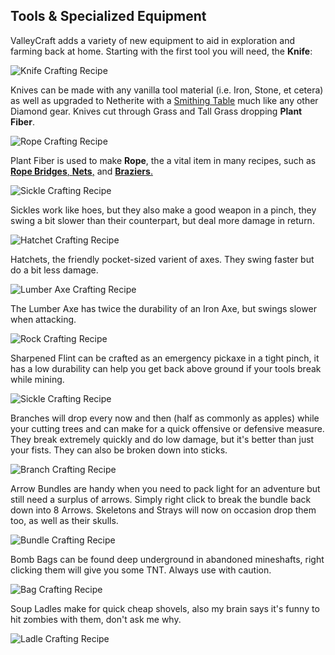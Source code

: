 ## Tools & Specialized Equipment

ValleyCraft adds a variety of new equipment to aid in exploration and farming back at home. Starting with the first tool you will need, the **Knife**:

![Knife Crafting Recipe](https://github.com/l1nkl3/ValleyCraft/blob/gh-pages/wiki-images/knife.png)

Knives can be made with any vanilla tool material (i.e. Iron, Stone, et cetera) as well as upgraded to Netherite with a [Smithing Table](https://minecraft.fandom.com/wiki/Smithing_Table) much like any other Diamond gear. Knives cut through Grass and Tall Grass dropping **Plant Fiber**.

![Rope Crafting Recipe](https://github.com/l1nkl3/ValleyCraft/blob/gh-pages/wiki-images/rope.png)

Plant Fiber is used to make **Rope**, the a vital item in many recipes, such as [**Rope Bridges**, **Nets**,](https://github.com/l1nkl3/ValleyCraft/blob/gh-pages/bridges.md) and [**Braziers**.](https://github.com/l1nkl3/ValleyCraft/blob/gh-pages/lights.md)

![Sickle Crafting Recipe](https://github.com/l1nkl3/ValleyCraft/blob/gh-pages/wiki-images/sickle.png)

Sickles work like hoes, but they also make a good weapon in a pinch, they swing a bit slower than their counterpart, but deal more damage in return.

![Hatchet Crafting Recipe](https://github.com/l1nkl3/ValleyCraft/blob/gh-pages/wiki-images/hatchet.png)

Hatchets, the friendly pocket-sized varient of axes. They swing faster but do a bit less damage.

![Lumber Axe Crafting Recipe](https://github.com/l1nkl3/ValleyCraft/blob/gh-pages/wiki-images/lumber.png)

The Lumber Axe has twice the durability of an Iron Axe, but swings slower when attacking.

![Rock Crafting Recipe](https://github.com/l1nkl3/ValleyCraft/blob/gh-pages/wiki-images/rock.png)

Sharpened Flint can be crafted as an emergency pickaxe in a tight pinch, it has a low durability can help you get back above ground if your tools break while mining.

![Sickle Crafting Recipe](https://github.com/l1nkl3/ValleyCraft/blob/gh-pages/wiki-images/sickle.png)

Branches will drop every now and then (half as commonly as apples) while your cutting trees and can make for a quick offensive or defensive measure. They break extremely quickly and do low damage, but it's better than just your fists. They can also be broken down into sticks.

![Branch Crafting Recipe](https://github.com/l1nkl3/ValleyCraft/blob/gh-pages/wiki-images/sickle.png)

Arrow Bundles are handy when you need to pack light for an adventure but still need a surplus of arrows. Simply right click to break the bundle back down into 8 Arrows. Skeletons and Strays will now on occasion drop them too, as well as their skulls.

![Bundle Crafting Recipe](https://github.com/l1nkl3/ValleyCraft/blob/gh-pages/wiki-images/bundle.png)

Bomb Bags can be found deep underground in abandoned mineshafts, right clicking them will give you some TNT. Always use with caution.

![Bag Crafting Recipe](https://github.com/l1nkl3/ValleyCraft/blob/gh-pages/wiki-images/bag.png)

Soup Ladles make for quick cheap shovels, also my brain says it's funny to hit zombies with them, don't ask me why.

![Ladle Crafting Recipe](https://github.com/l1nkl3/ValleyCraft/blob/gh-pages/wiki-images/ladle.png)

